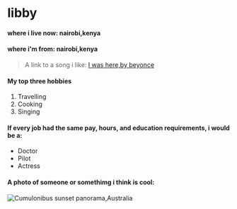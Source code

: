 # libby

#### where i live now: nairobi,kenya
#### where i'm from: nairobi,kenya

>A link to a song i like: [I was here,by beyonce](https://youtu.be/i41qWJ6QjPI?si=8iz7SiymNzbE32kf)

#### My top three hobbies

1. Travelling
2. Cooking
3. Singing

#### If every job had the same pay, hours, and education requirements, i would be a:

 - Doctor
 - Pilot
 - Actress

 #### A photo of someone or somethimg i think is cool:

 ![Cumulonibus sunset panorama,Australia](https://upload.wikimedia.org/wikipedia/commons/thumb/a/a7/Cumulonimbus_sunset_panorama%2C_Albury_NSW_Australia.jpg/1920px-Cumulonimbus_sunset_panorama%2C_Albury_NSW_Australia.jpg)
 